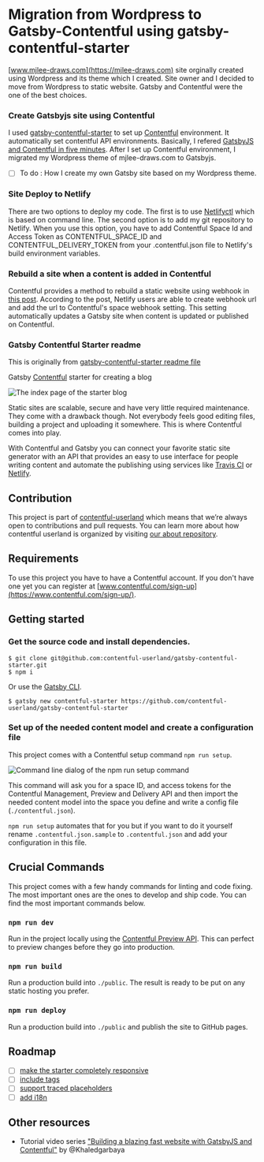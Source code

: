 # Migration from Wordpress to Gatsby-Contentful using gatsby-contentful-starter

[www.mjlee-draws.com](https://mjlee-draws.com) site orginally created using Wordpress and its theme which I created. Site owner and I decided to move from Wordpress to static website. Gatsby and Contentful were the one of the best choices.

### Create Gatsbyjs site using Contentful

I used [gatsby-contentful-starter](https://github.com/contentful-userland/gatsby-contentful-starter) to set up [Contentful](http://contentful.com) environment. It automatically set contentful API environments. Basically, I refered [GatsbyJS and Contentful in five minutes](https://www.contentful.com/r/knowledgebase/gatsbyjs-and-contentful-in-five-minutes/). After I set up Contentful environment, I migrated my Wordpress theme of mjlee-draws.com to Gatsbyjs. 

- [ ] To do : How I create my own Gatsby site based on my Wordpress theme.

### Site Deploy to Netlify

There are two options to deploy my code. The first is to use [Netlifyctl](https://github.com/netlify/netlifyctl) which is based on command line. The second option is to add my git repository to Netlify. When you use this option, you have to add Contentful Space Id and Access Token as CONTENTFUL_SPACE_ID and CONTENTFUL_DELIVERY_TOKEN from your .contentful.json file to Netlify's build environment variables.

### Rebuild a site when a content is added in Contentful

Contentful provides a method to rebuild a static website using webhook in [this post](https://www.contentful.com/developers/docs/tutorials/general/automate-site-builds-with-webhooks/). According to the post, Netlify users are able to create webhook url and add the url to Contentful's space webhook setting. This setting automatically updates a Gatsby site when content is updated or published on Contentful.



### Gatsby Contentful Starter readme

This is originally from [gatsby-contentful-starter readme file](https://github.com/contentful-userland/gatsby-contentful-starter/)

Gatsby [Contentful](https://www.contentful.com) starter for creating a blog

![The index page of the starter blog](https://rawgit.com/contentful-userland/gatsby-contentful-starter/master/screenshot.jpg "The index page of the starter blog")

Static sites are scalable, secure and have very little required maintenance. They come with a drawback though. Not everybody feels good editing files, building a project and uploading it somewhere. This is where Contentful comes into play.

With Contentful and Gatsby you can connect your favorite static site generator with an API that provides an easy to use interface for people writing content and automate the publishing using services like [Travis CI](https://travis-ci.org/) or [Netlify](https://www.netlify.com/).

## Contribution

This project is part of [contentful-userland](https://github.com/contentful-userland) which means that we’re always open to contributions and pull requests. You can learn more about how contentful userland is organized by visiting [our about repository](https://github.com/contentful-userland/about).

## Requirements

To use this project you have to have a Contentful account. If you don't have one yet you can register at [www.contentful.com/sign-up](https://www.contentful.com/sign-up/).

## Getting started

### Get the source code and install dependencies.

```
$ git clone git@github.com:contentful-userland/gatsby-contentful-starter.git
$ npm i
```

Or use the [Gatsby CLI](https://www.npmjs.com/package/gatsby-cli).

```
$ gatsby new contentful-starter https://github.com/contentful-userland/gatsby-contentful-starter
```

### Set up of the needed content model and create a configuration file

This project comes with a Contentful setup command `npm run setup`.

![Command line dialog of the npm run setup command](https://rawgit.com/contentful-userland/gatsby-contentful-starter/master/setup.jpg "Command line dialog of the npm run setup command")

This command will ask you for a space ID, and access tokens for the Contentful Management, Preview and Delivery API and then import the needed content model into the space you define and write a config file (`./contentful.json`).

`npm run setup` automates that for you but if you want to do it yourself rename `.contentful.json.sample` to `.contentful.json` and add your configuration in this file.

## Crucial Commands

This project comes with a few handy commands for linting and code fixing. The most important ones are the ones to develop and ship code. You can find the most important commands below.

### `npm run dev`

Run in the project locally using the [Contentful Preview API](https://www.contentful.com/developers/docs/references/content-preview-api/). This can perfect to preview changes before they go into production.

### `npm run build`

Run a production build into `./public`. The result is ready to be put on any static hosting you prefer.

### `npm run deploy`

Run a production build into `./public` and publish the site to GitHub pages.

## Roadmap

- [ ] [make the starter completely responsive](https://github.com/contentful-userland/gatsby-contentful-starter/issues/2)
- [ ] [include tags](https://github.com/contentful-userland/gatsby-contentful-starter/issues/3)
- [ ] [support traced placeholders](https://github.com/contentful-userland/gatsby-contentful-starter/issues/4)
- [ ] [add i18n](https://github.com/contentful-userland/gatsby-contentful-starter/issues/6)

## Other resources

- Tutorial video series ["Building a blazing fast website with GatsbyJS and Contentful"](https://www.youtube.com/watch?v=Ek4o40w1tH4&list=PL8KiuH6vpACV-F7jXribe4YveGBhBeG9A) by @Khaledgarbaya
